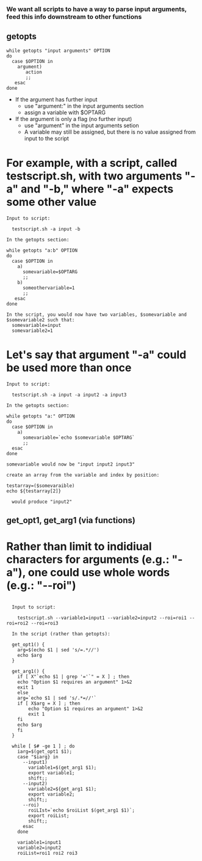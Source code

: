 ### We want all scripts to have a way to parse input arguments, feed this info downstream to other functions  
  ## getopts  
  
  ```
  while getopts "input arguments" OPTION  
  do 
    case $OPTION in  
      argument)  
         action  
         ;;  
     esac  
  done  
  ```
  
  * If the argument has further input  
    * use "argument:" in the input arguments section  
    * assign a variable with $OPTARG  
  * If the argument is only a flag (no further input)  
    * use "argument" in the input arguments setion  
    * A variable may still be assigned, but there is no value assigned from input to the script  
   
  # For example, with a script, called testscript.sh, with two arguments "-a" and "-b," where "-a" expects some other value  
  
  ```
  Input to script:
  
    testscript.sh -a input -b  
    
  In the getopts section:
  
  while getopts "a:b" OPTION  
  do  
    case $OPTION in  
      a)  
        somevariable=$OPTARG    
        ;;  
      b)
        someothervariable=1
        ;; 
     esac  
  done 
  
  In the script, you would now have two variables, $somevariable and $somevariable2 such that:  
    somevariable=input  
    somevariable2=1  
 ```
  
  # Let's say that argument "-a" could be used more than once  
  
  ```  
  Input to script:
  
    testscript.sh -a input -a input2 -a input3  
    
  In the getopts section:
  
  while getopts "a:" OPTION  
  do  
    case $OPTION in 
      a)  
        somevariable=`echo $somevariable $OPTARG`
        ;;  
    esac  
  done  
  
  somevariable would now be "input input2 input3"  
  
  create an array from the variable and index by position:
  
  testarray=($somevaraible)  
  echo ${testarray[2]}
  
    would produce "input2"  
 ```
  
  ## get_opt1, get_arg1 (via functions)  
  
  # Rather than limit to indidiual characters for arguments (e.g.: "-a"), one could use  whole words (e.g.: "--roi")  
  
```

  Input to script:
  
    testscript.sh --variable1=input1 --variable2=input2 --roi=roi1 --roi=roi2 --roi=roi3
    
  In the script (rather than getopts):    
  
  get_opt1() {
    arg=$(echo $1 | sed 's/=.*//')
    echo $arg
  }  
  
  get_arg1() {
    if [ X"`echo $1 | grep '='`" = X ] ; then
	echo "Option $1 requires an argument" 1>&2
	exit 1
    else
	arg=`echo $1 | sed 's/.*=//'`
	if [ X$arg = X ] ; then
	    echo "Option $1 requires an argument" 1>&2
	    exit 1
	fi
	echo $arg
    fi
  }  
  
  while [ $# -ge 1 ] ; do  
    iarg=$(get_opt1 $1);  
    case "$iarg} in  
      --input1)  
        variable1=$(get_arg1 $1);  
        export variable1; 
        shift;;  
      --input2)  
        variable2=${get_arg1 $1);
        export variable2;  
        shift;;  
      --roi)  
        roiLIst=`echo $roiList $(get_arg1 $1)`;  
        export roiList;
        shift;;       
      esac  
    done  
    
    variable1=input1  
    variable2=input2  
    roiList=roi1 roi2 roi3
``` 
